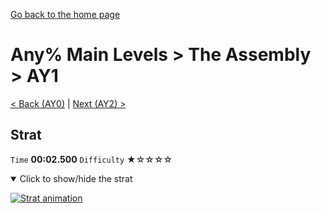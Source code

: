 [Go back to the home page](https://github.com/Doublevil/scbspeedrun)

# Any% Main Levels > The Assembly > AY1

[< Back (AY0)](https://github.com/Doublevil/scbspeedrun/blob/main/levels/any_ml/A/AY0.md) | [Next (AY2) >](https://github.com/Doublevil/scbspeedrun/blob/main/levels/any_ml/A/AY2.md)

## Strat

`Time` **00:02.500** `Difficulty` ★☆☆☆☆
<details open>
  <summary>Click to show/hide the strat</summary>

  [![Strat animation](https://github.com/Doublevil/scbspeedrun/blob/main/media/levels/A/AY1_Strat.webp)](https://github.com/Doublevil/scbspeedrun/blob/main/media/levels/A/AY1_Strat.mp4?raw=true)
</details>
